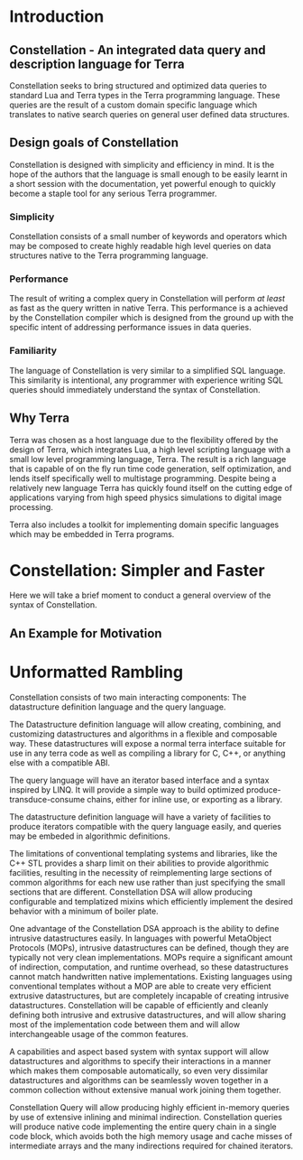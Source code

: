 # Introduction

## Constellation - An integrated data query and description language for Terra

Constellation seeks to bring structured and optimized data queries to standard
Lua and Terra types in the Terra programming language. These queries are the 
result of a custom domain specific language which translates to native search
queries on general user defined data structures.

## Design goals of Constellation 

Constellation is designed with simplicity and efficiency in mind. It is the 
hope of the authors that the language is small enough to be easily learnt in a
short session with the documentation, yet powerful enough to quickly become a
staple tool for any serious Terra programmer.

### Simplicity

Constellation consists of a small number of keywords and operators which may 
be composed to create highly readable high level queries on data structures 
native to the Terra programming language.

### Performance

The result of writing a complex query in Constellation will perform *at least* 
as fast as the query written in native Terra. This performance is a achieved 
by the Constellation compiler which is designed from the ground up with the 
specific intent of addressing performance issues in data queries.

### Familiarity

The language of Constellation is very similar to a simplified SQL language. 
This similarity is intentional, any programmer with experience writing SQL 
queries should immediately understand the syntax of Constellation.

## Why Terra 

Terra was chosen as a host language due to the flexibility offered by the 
design of Terra, which integrates Lua, a high level scripting language with a
small low level programming language, Terra. The result is a rich language that
is capable of on the fly run time code generation, self optimization, and lends
itself specifically well to multistage programming. Despite being a relatively 
new language Terra has quickly found itself on the cutting edge of applications
varying from high speed physics simulations to digital image processing.

Terra also includes a toolkit for implementing domain specific languages which 
may be embedded in Terra programs.

# Constellation: Simpler and Faster

Here we will take a brief moment to conduct a general overview of the syntax of 
Constellation.

## An Example for Motivation

# Unformatted Rambling

Constellation consists of two main interacting components: The datastructure
definition language and the query language.

The Datastructure definition language will allow creating, combining, and
customizing datastructures and algorithms in a flexible and composable way.
These datastructures will expose a normal terra interface suitable for use in any
terra code as well as compiling a library for C, C++, or anything else with a
compatible ABI.

The query language will have an iterator based interface and a syntax inspired by LINQ.
It will provide a simple way to build optimized produce-transduce-consume chains,
either for inline use, or exporting as a library.

The datastructure definition language will have a variety of facilities to produce
iterators compatible with the query language easily, and queries may be embeded in
algorithmic definitions.

The limitations of conventional templating systems and libraries, like the C++ STL
provides a sharp limit on their abilities to provide algorithmic facilities, 
resulting in the necessity of reimplementing large sections of common algorithms
for each new use rather than just specifying the small sections that are different.
Constellation DSA will allow producing configurable and templatized mixins which
efficiently implement the desired behavior with a minimum of boiler plate.

One advantage of the Constellation DSA approach is the ability to define
intrusive datastructures easily. In languages with powerful MetaObject Protocols
(MOPs), intrusive datastructures can be defined, though they are typically not
very clean implementations. MOPs require a significant amount of indirection,
computation, and runtime overhead, so these datastructures cannot match
handwritten native implementations. Existing languages using conventional
templates without a MOP are able to create very efficient extrusive datastructures,
but are completely incapable of creating intrusive datastructures. Constellation
will be capable of efficiently and cleanly defining both intrusive and extrusive
datastructures, and will allow sharing most of the implementation code between
them and will allow interchangeable usage of the common features.

A capabilities and aspect based system with syntax support will allow
datastructures and algorithms to specify their interactions in a manner which
makes them composable automatically, so even very dissimilar datastructures and
algorithms can be seamlessly woven together in a common collection without
extensive manual work joining them together.

Constellation Query will allow producing highly efficient in-memory queries by
use of extensive inlining and minimal indirection. Constellation queries will
produce native code implementing the entire query chain in a single code block,
which avoids both the high memory usage and cache misses of intermediate arrays
and the many indirections required for chained iterators.